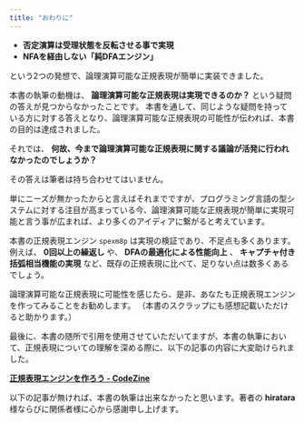 ```yaml
---
title: "おわりに"
---
```


 - **否定演算は受理状態を反転させる事で実現**
 - **NFAを経由しない「純DFAエンジン」**

という2つの発想で、論理演算可能な正規表現が簡単に実装できました。

本書の執筆の動機は、 **論理演算可能な正規表現は実現できるのか？** という疑問の答えが見つからなかったことです。
本書を通して、同じような疑問を持っている方に対する答えとなり、論理演算可能な正規表現の可能性が伝われば、本書の目的は達成されました。

それでは、 **何故、今まで論理演算可能な正規表現に関する議論が活発に行われなかったのでしょうか？**

その答えは筆者は持ち合わせてはいません。

単にニーズが無かったからと言えばそれまでですが、プログラミング言語の型システムに対する注目が高まっている今、論理演算可能な正規表現が簡単に実現可能と言う事が広まれば、より多くのアイディアに繋がると考えています。

本書の正規表現エンジン `spexm8p` は実現の検証であり、不足点も多くあります。例えば、 **0回以上の繰返し** や、 **DFAの最適化による性能向上** 、 **キャプチャ付き括弧相当機能の実現** など、既存の正規表現に比べて、足りない点は数多くあるでしょう。

論理演算可能な正規表現に可能性を感じたら、是非、あなたも正規表現エンジンを作ってみることをお勧めします。
（本書のスクラップにも感想記載いただけると助かります。）

最後に、本書の随所で引用を使用させていただいてますが、本書の執筆において、正規表現についての理解を深める際に、以下の記事の内容に大変助けられました。

**[正規表現エンジンを作ろう - CodeZine](https://codezine.jp/article/corner/237)**


以下の記事が無ければ、本書の執筆は出来なかったと思います。著者の **hiratara** 様ならびに関係者様に心から感謝申し上げます。
